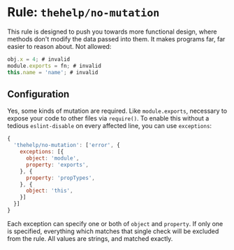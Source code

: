 # Rule: `thehelp/no-mutation`

This rule is designed to push you towards more functional design, where methods don't modify the data passed into them. It makes programs far, far easier to reason about. Not allowed:

```javascript
obj.x = 4; # invalid
module.exports = fn; # invalid
this.name = 'name'; # invalid
```

## Configuration

Yes, some kinds of mutation are required. Like `module.exports`, necessary to expose your code to other files via `require()`. To enable this without a tedious `eslint-disable` on every affected line, you can use `exceptions`:

```javascript
{
  'thehelp/no-mutation': ['error', {
    exceptions: [{
      object: 'module',
      property: 'exports',
    }, {
      property: 'propTypes',
    }, {
      object: 'this',
    }]
  }]
}
```

Each exception can specify one or both of `object` and `property`. If only one is specified, everything which matches that single check will be excluded from the rule. All values are strings, and matched exactly.
